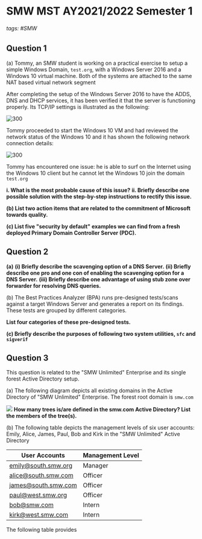 # SMW MST AY2021/2022 Semester 1

###### tags: #SMW 

## Question 1
(a) Tommy, an SMW student is working on a practical exercise to setup a simple Windows Domain, `test.org`, with a Windows Server 2016 and a Windows 10 virtual machine. Both of the systems are attached to the same NAT based virtual network segment

After completing the setup of the Windows Server 2016 to have the ADDS, DNS and DHCP services, it has been verified it that the server is functioning properly.  Its TCP/IP settings is illustrated as the following:

![300](https://i.imgur.com/nQCTWlI.png)

Tommy proceeded to start the Windows 10 VM and had reviewed the network status of the Windows 10 and it has shown the following network connection details:

![300](https://i.imgur.com/yyY96Ns.png)

Tommy has encountered one issue: he is able to surf on the Internet using the Windows 10 client but he cannot let the Windows 10 join the domain `test.org`

**i. What is the most probable cause of this issue?**
**ii. Briefly describe one possible solution with the step-by-step instructions to rectify this issue.**

**(b) List two action items that are related to the commitment of Microsoft towards quality.**

**(c) List five "security by default" examples we can find from a fresh deployed Primary Domain Controller Server (PDC).**

## Question 2
**(a)**
**(i) Briefly describe the scavenging option of a DNS Server.**
**(ii) Briefly describe one pro and one con of enabling the scavenging option for a DNS Server.**
**(iii) Briefly describe one advantage of using stub zone over forwarder for resolving DNS queries.**

(b) The Best Practices Analyzer (BPA) runs pre-designed tests/scans against a target Windows Server and generates a report on its findings. These tests are grouped by different categories. 

**List four categories of these pre-designed tests.**

**(c) Briefly describe the purposes of following two system utilities, `sfc` and `sigverif`**

## Question 3
This question is related to the "SMW Unlimited" Enterprise and its single forest Active Directory setup.

(a) The following diagram depicts all existing domains in the Active Directory of "SMW Unlimited" Enterprise. The forest root domain is `smw.com`

![](https://i.imgur.com/MbRneV1.png)
**How many trees is/are defined in the smw.com Active Directory? List the members of the tree(s).**

(b) The following table depicts the management levels of six user accounts: Emily, Alice, James, Paul, Bob and Kirk in the "SMW Unlimited" Active Directory

| User Accounts       | Management Level |
| ------------------- | ---------------- |
| emily@south.smw.org | Manager          |
| alice@south.smw.com | Officer          |
| james@south.smw.com | Officer          |
| paul@west.smw.org   | Officer          |
| bob@smw.com         | Intern           |
| kirk@west.smw.com   | Intern                 |

The following table provides 